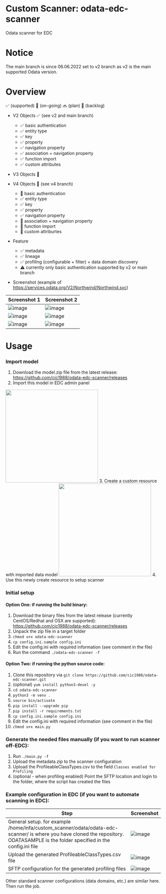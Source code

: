 # Custom Scanner: odata-edc-scanner
Odata scanner for EDC

# Notice
The main branch is since 06.06.2022 set to v2 branch as v2 is the main supported Odata version.

# Overview
:white_check_mark: (supported) :construction: (on-going) :soon: (plan) :no_entry_sign: (backlog)

* V2 Objects :white_check_mark: (see v2 and main branch)
  * :white_check_mark: basic authentication
  * :white_check_mark: entity type
  * :white_check_mark: key
  * :white_check_mark: property
  * :white_check_mark: navigation property
  * :white_check_mark: association + navigation property
  * :white_check_mark: function import
  * :white_check_mark: custom attributes

* V3 Objects :no_entry_sign:

* V4 Objects :construction: (see v4 branch)
  * :no_entry_sign: basic authentication
  * :white_check_mark: entity type
  * :white_check_mark: key
  * :white_check_mark: property
  * :white_check_mark: navigation property
  * :no_entry_sign: association + navigation property
  * :no_entry_sign: function import
  * :no_entry_sign: custom attriburtes

* Feature
  * :white_check_mark: metadata
  * :white_check_mark: lineage
  * :white_check_mark: profiling (configurable + filter) + data domain discovery
  * :warning: currently only basic authentication supported by v2 or main branch


* Screenshot (example of https://services.odata.org/V2/Northwind/Northwind.svc)

| Screenshot 1 | Screenshot 2 |
| ------------- | ------------- |
| ![image](https://user-images.githubusercontent.com/7901026/147205262-58637155-00c9-41bf-ad11-818fd2b3a7ff.png)  | ![image](https://user-images.githubusercontent.com/7901026/147205341-829e5e96-c531-4e95-b54b-67c4eac0e8e9.png)  |
| ![image](https://user-images.githubusercontent.com/7901026/147205890-27703e97-e0a8-440d-90a4-80b819c67789.png)  | ![image](https://user-images.githubusercontent.com/7901026/147392282-99236022-79f6-4c44-b3ba-4ba683702e93.png) |
| ![image](https://user-images.githubusercontent.com/7901026/148360223-eef3475a-fa0e-4fad-a747-52f3581a4152.png) | ![image](https://user-images.githubusercontent.com/7901026/148360332-fba2337b-0891-4250-ac47-3540196094f5.png) |


# Usage

### Import model
1. Download the model.zip file from the latest release: https://github.com/cic1988/odata-edc-scanner/releases
2. Import this model in EDC admin panel
<img src="https://user-images.githubusercontent.com/7901026/148257997-6bade4ae-1dbf-4e95-baeb-37eaef226033.png" data-canonical-src="https://user-images.githubusercontent.com/7901026/148257997-6bade4ae-1dbf-4e95-baeb-37eaef226033.png" width="300" />
3. Create a custom resource with imported data model
<img src="https://user-images.githubusercontent.com/7901026/148259028-eccde493-adc9-4f35-a5f7-202d9a22e891.png" data-canonical-src="https://user-images.githubusercontent.com/7901026/148259028-eccde493-adc9-4f35-a5f7-202d9a22e891.png" width="300" />
4. Use this newly create resource to setup scanner

### Initial setup

#### Option One: if running the build binary:
1. Download the binary files from the latest release (currently CentOS/Redhat and OSX are supported): https://github.com/cic1988/odata-edc-scanner/releases
2. Unpack the zip file in a target folder
3. `chmod u+x odata-edc-scanner`
4. `cp config.ini.sample config.ini`
5. Edit the config.ini with required information (see comment in the file)
6. Run the command `./odata-edc-scanner -f`

#### Option Two: if running the python source code:
1. Clone this repository via `git clone https://github.com/cic1988/odata-edc-scanner.git`
2. (optional) `yum install python3-devel -y`
3. `cd odata-edc-scanner`
4. `python3 -m venv . `
5. `source bin/activate`
6. `pip install --upgrade pip`
7. `pip install -r requirements.txt`
8. `cp config.ini.sample config.ini`
9. Edit the config.ini with required information (see comment in the file)
10. `chmod u+x main.py`

### Generate the needed files manually (if you want to run scanner off-EDC):
1. Run `./main.py -f`
2. Upload the metadata.zip to the scanner configuration
3. Upload the ProfileableClassTypes.csv to the field `Classes enabled for Profiling`
4. (optional - when profiling enabled) Point the SFTP location and login to the folder, where the script has created the files

### Example configuration in EDC (if you want to automate scanning in EDC):
| Step | Screenshot |
| ------------- | ------------- |
| General setup. for example /home/infa/custom_scanner/odata/odata-edc-scanner/ is where you have cloned the repository. ODATASAMPLE is the folder specified in the config.ini file | ![image](https://user-images.githubusercontent.com/7901026/147973934-017ab4f3-8e86-4cdc-b431-8b7d37421071.png) |
| Upload the generated ProfileableClassTypes.csv file | ![image](https://user-images.githubusercontent.com/7901026/147974373-f8695824-b5a1-405e-8ef7-89c466e0c1fa.png) |
| SFTP configuration for the generated profiling files | ![image](https://user-images.githubusercontent.com/7901026/147974477-c5ba95d0-364f-4602-851f-5114f04f9727.png)|

Other standard scanner configurations (data domains, etc.) are similar here. Then run the job.




